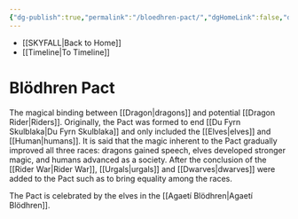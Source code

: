 ```yaml
---
{"dg-publish":true,"permalink":"/bloedhren-pact/","dgHomeLink":false,"dgPassFrontmatter":false}
---
```


- [[SKYFALL|Back to Home]]
- [[Timeline|To Timeline]]

# Blödhren Pact
The magical binding between [[Dragon|dragons]] and potential [[Dragon Rider|Riders]]. Originally, the Pact was formed to end [[Du Fyrn Skulblaka|Du Fyrn Skulblaka]] and only included the [[Elves|elves]] and [[Human|humans]]. It is said that the magic inherent to the Pact gradually improved all three races: dragons gained speech, elves developed stronger magic, and humans advanced as a society. After the conclusion of the [[Rider War|Rider War]], [[Urgals|urgals]] and [[Dwarves|dwarves]] were added to the Pact such as to bring equality among the races. 

The Pact is celebrated by the elves in the [[Agaetí Blödhren|Agaetí Blödhren]]. 